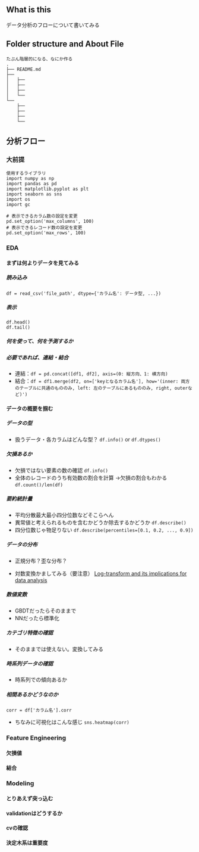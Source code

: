 ## What is this
データ分析のフローについて書いてみる

## Folder structure and About File
```
たぶん階層的になる、なにか作る
.
├── README.md
├── 
│   ├── 
│   ├──
│   ├── 
│   └──
└── 
    ├──
    ├── 
    ├──
    └── 
```

## 分析フロー
### 大前提
```
使用するライブラリ
import numpy as np
import pandas as pd
import matplotlib.pyplot as plt
import seaborn as sns
import os
import gc

# 表示できるカラム数の設定を変更
pd.set_option('max_columns', 100)
# 表示できるレコード数の設定を変更
pd.set_option('max_rows', 100)
```

### EDA
#### まずは何よりデータを見てみる<br>
##### 読み込み
`df = read_csv('file_path', dtype={'カラム名': データ型, ...})`
##### 表示
`df.head()`<br>
`df.tail()`
##### 何を使って、何を予測するか


##### 必要であれば、連結・結合
- 連結：`df = pd.concat([df1, df2], axis=(0: 縦方向、1: 横方向)`
- 結合：`df = df1.merge(df2, on=['keyとなるカラム名'], how='(inner: 両方のテーブルに共通のもののみ, left: 左のテーブルにあるもののみ, right, outerなど)')`

#### データの概要を掴む
##### データの型
- 扱うデータ・各カラムはどんな型？
`df.info()` or `df.dtypes()`

##### 欠損あるか
- 欠損ではない要素の数の確認
`df.info()`
- 全体のレコードのうち有効数の割合を計算
→欠損の割合もわかる
`df.count()/len(df)`

##### 要約統計量
- 平均分散最大最小四分位数などそこらへん
- 異常値と考えられるものを含むかどうか除去するかどうか
`df.describe()`
- 四分位数じゃ物足りない
`df.describe(percentiles=[0.1, 0.2, ..., 0.9])`

##### データの分布
- 正規分布？歪な分布？

- 対数変換かましてみる（要注意）
[Log-transform and its implications for data analysis](https://www.ncbi.nlm.nih.gov/pmc/articles/PMC4120293/)

##### 数値変数
- GBDTだったらそのままで
- NNだったら標準化

##### カテゴリ特徴の確認
- そのままでは使えない。変換してみる

##### 時系列データの確認
- 時系列での傾向あるか

##### 相間あるかどうなのか
`corr = df['カラム名'].corr`
- ちなみに可視化はこんな感じ
`sns.heatmap(corr)`

### Feature Engineering


#### 欠損値
#### 結合
#### 

### Modeling
#### とりあえず突っ込む
#### validationはどうするか
#### cvの確認
#### 決定木系は重要度
#### 


